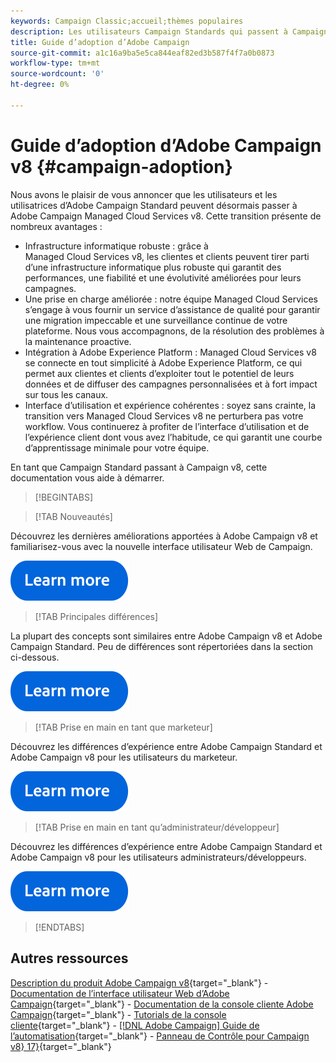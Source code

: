 ```yaml
---
keywords: Campaign Classic;accueil;thèmes populaires
description: Les utilisateurs Campaign Standards qui passent à Campaign v8, découvrez comment commencer.
title: Guide d’adoption d’Adobe Campaign
source-git-commit: a1c16a9ba5e5ca844eaf82ed3b587f4f7a0b0873
workflow-type: tm+mt
source-wordcount: '0'
ht-degree: 0%

---
```


# Guide d’adoption d’Adobe Campaign v8 {#campaign-adoption}


Nous avons le plaisir de vous annoncer que les utilisateurs et les utilisatrices d’Adobe Campaign Standard peuvent désormais passer à Adobe Campaign Managed Cloud Services v8. Cette transition présente de nombreux avantages :

* Infrastructure informatique robuste : grâce à Managed Cloud Services v8, les clientes et clients peuvent tirer parti d’une infrastructure informatique plus robuste qui garantit des performances, une fiabilité et une évolutivité améliorées pour leurs campagnes.
* Une prise en charge améliorée : notre équipe Managed Cloud Services s’engage à vous fournir un service d’assistance de qualité pour garantir une migration impeccable et une surveillance continue de votre plateforme. Nous vous accompagnons, de la résolution des problèmes à la maintenance proactive.
* Intégration à Adobe Experience Platform : Managed Cloud Services v8 se connecte en tout simplicité à Adobe Experience Platform, ce qui permet aux clientes et clients d’exploiter tout le potentiel de leurs données et de diffuser des campagnes personnalisées et à fort impact sur tous les canaux.
* Interface d’utilisation et expérience cohérentes : soyez sans crainte, la transition vers Managed Cloud Services v8 ne perturbera pas votre workflow. Vous continuerez à profiter de l’interface d’utilisation et de l’expérience client dont vous avez l’habitude, ce qui garantit une courbe d’apprentissage minimale pour votre équipe.

En tant que Campaign Standard passant à Campaign v8, cette documentation vous aide à démarrer.

>[!BEGINTABS]

>[!TAB Nouveautés]

Découvrez les dernières améliorations apportées à Adobe Campaign v8 et familiarisez-vous avec la nouvelle interface utilisateur Web de Campaign.

[![Image](../v8/assets/do-not-localize/learn-more-button.svg)](get-started/overview.md)


>[!TAB  Principales différences]

La plupart des concepts sont similaires entre Adobe Campaign v8 et Adobe Campaign Standard. Peu de différences sont répertoriées dans la section ci-dessous.

[![Image](../v8/assets/do-not-localize/learn-more-button.svg)](get-started/overview.md#experiences)

>[!TAB Prise en main en tant que marketeur]

Découvrez les différences d’expérience entre Adobe Campaign Standard et Adobe Campaign v8 pour les utilisateurs du marketeur.

[![Image](../v8/assets/do-not-localize/learn-more-button.svg)](get-started/marketers.md)

>[!TAB Prise en main en tant qu’administrateur/développeur]

Découvrez les différences d’expérience entre Adobe Campaign Standard et Adobe Campaign v8 pour les utilisateurs administrateurs/développeurs.

[![Image](../v8/assets/do-not-localize/learn-more-button.svg)](get-started/admin-developers.md)

>[!ENDTABS]

<!--
## Explore the documentation

<table style="table-layout:auto">
  <tr style="border: 0;">
    <td>
      <img src="../v8/assets/do-not-localize/icon-start.svg" width="35px">
    <br/>
      <strong>Get started</strong><br/><a href="../v8/start/campaign-ui.md">User interface</a> - <a href="../v8/start/ac-components.md">Components & processes</a> - <a href="../v8/start/v7-to-v8.md">From Classic v7 to v8</a> - <a href="../v8/start/campaign-faq.md">FAQ</a>
    </td>
    <td>
      <img src="../v8/assets/do-not-localize/icon-experience.svg" width="35px">
    <br/>
      <strong>Customer's experience</strong><br/><a href="../automation/workflow/about-workflows.md" target="_blank">Automate with workflows</a> - <a href="../automation/campaigns/set-up-campaigns.md" target="_blank">Campaign orchestration</a> - <a href="../v8/interaction/interaction.md">Decision management</a> - <a href="../v8/send/personalize.md">Personalization</a>
    </td>
    <td>
      <img src="../v8/assets/do-not-localize/icon-send.svg" width="35px">
    <br/>
      <strong>Send messages</strong><br/><a href="../v8/start/create-message.md">Get started</a> - <a href="../v8/send/preview-and-proof.md">Preview & proofs</a> - <a href="../v8/send/predictive.md">Send-time optimization</a> - <a href="../v8/reporting/gs-reporting.md">Reporting & analytics</a>
    </td>
  </tr>
  <tr style="border: 0;">
    <td>
      <img src="../v8/assets/do-not-localize/icon_profile-audience.svg" width="35px">
    <br/>
      <strong>Profiles & audiences</strong><br/><a href="../v8/audiences/create-profiles.md">Add profiles</a> - <a href="../v8/audiences/create-audiences.md">Create audiences</a> - <a href="../v8/start/subscriptions.md">Manage subscriptions</a> - <a href="../v8/start/privacy.md">Privacy</a>
    </td>
    <td>
      <img src="../v8/assets/do-not-localize/icon-configure.svg" width="35px">
    <br/>
      <strong>Architecture & configuration</strong><br/><a href="../v8/architecture/architecture.md">Architecture</a> - <a href="../v8/start/implement.md">Campaign v8 implementation</a> - <a href="../v8/connect/integration.md">Connect with other solutions</a> - <a href="../v8/start/gs-permissions.md">Users & permissions</a>
    </td>
    <td>
      <img src="../v8/assets/do-not-localize/icon-dev.svg" width="35px">
    <br/>
      <strong>Developer resources</strong><br/><a href="../v8/dev/datamodel.md">Campaign v8 datamodel</a> - <a href="../v8/dev/schemas.md">Schemas</a> - <a href="../v8/dev/api.md">APIs</a>
    </td>
  </tr>
</table> -->

## Autres ressources

[Description du produit Adobe Campaign v8](https://helpx.adobe.com/fr/legal/product-descriptions/adobe-campaign-managed-cloud-services.html){target="_blank"} - [Documentation de l’interface utilisateur Web d’Adobe Campaign](https://experienceleague.adobe.com/docs/campaign-web/v8/campaign-web-home.html?lang=fr){target="_blank"} - [Documentation de la console cliente Adobe Campaign](https://experienceleague.adobe.com/fr/docs/campaign/campaign-v8/campaign-home){target="_blank"} - [Tutorials de la console cliente](https://experienceleague.adobe.com/docs/campaign-learn/tutorials/overview.html?lang=fr){target="_blank"} - [[!DNL Adobe Campaign] Guide de l’automatisation](https://experienceleague.adobe.com/docs/campaign/automation/home.html?lang=fr){target="_blank"} - [Panneau de Contrôle pour Campaign v8} 17}](https://experienceleague.adobe.com/docs/control-panel/using/discover-control-panel/key-features.html?lang=fr){target="_blank"}

